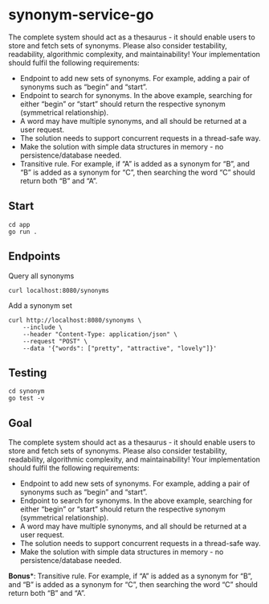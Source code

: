 # synonym-service-go
The complete system should act as a thesaurus - it should enable users to store and fetch sets of synonyms. Please also consider testability, readability, algorithmic complexity, and maintainability!
Your implementation should fulfil the following requirements:

* Endpoint to add new sets of synonyms. For example, adding a pair of synonyms such as “begin” and “start”.
* Endpoint to search for synonyms. In the above example, searching for either “begin” or “start” should return the respective synonym (symmetrical relationship).
* A word may have multiple synonyms, and all should be returned at a user request.
* The solution needs to support concurrent requests in a thread-safe way.
* Make the solution with simple data structures in memory - no persistence/database needed.
* Transitive rule. For example, if “A” is added as a synonym for “B”, and “B” is added as a synonym for “C”, then searching the word “C” should return both “B” and “A”.

## Start
```
cd app
go run .
```

## Endpoints
Query all synonyms
```
curl localhost:8080/synonyms
```
Add a synonym set
```
curl http://localhost:8080/synonyms \
    --include \
    --header "Content-Type: application/json" \
    --request "POST" \
    --data '{"words": ["pretty", "attractive", "lovely"]}'
```

## Testing
```
cd synonym
go test -v
```


## Goal
The complete system should act as a thesaurus - it should enable users to store and fetch sets of synonyms. Please also consider testability, readability, algorithmic complexity, and maintainability!
Your implementation should fulfil the following requirements:

* Endpoint to add new sets of synonyms. For example, adding a pair of synonyms such as “begin” and “start”.
* Endpoint to search for synonyms. In the above example, searching for either “begin” or “start” should return the respective synonym (symmetrical relationship).
* A word may have multiple synonyms, and all should be returned at a user request.
* The solution needs to support concurrent requests in a thread-safe way.
* Make the solution with simple data structures in memory - no persistence/database needed.

**Bonus***: Transitive rule. For example, if “A” is added as a synonym for “B”, and “B” is added as a synonym for “C”, then searching the word “C” should return both “B” and “A”.